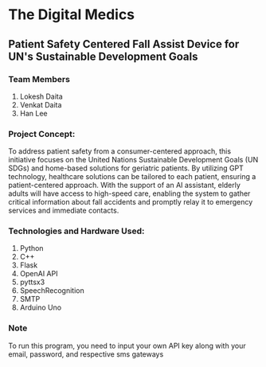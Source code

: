 # The Digital Medics

## Patient Safety Centered Fall Assist Device for UN's Sustainable Development Goals

### Team Members
1. Lokesh Daita
2. Venkat Daita
3. Han Lee

### Project Concept:
To address patient safety from a consumer-centered approach, this initiative focuses on the United Nations Sustainable Development Goals (UN SDGs) and home-based solutions for geriatric patients. By utilizing GPT technology, healthcare solutions can be tailored to each patient, ensuring a patient-centered approach. With the support of an AI assistant, elderly adults will have access to high-speed care, enabling the system to gather critical information about fall accidents and promptly relay it to emergency services and immediate contacts.

### Technologies and Hardware Used:
1. Python
2. C++
3. Flask
4. OpenAI API
5. pyttsx3
6. SpeechRecognition
7. SMTP
8. Arduino Uno

### Note
To run this program, you need to input your own API key along with your email, password, and respective sms gateways
